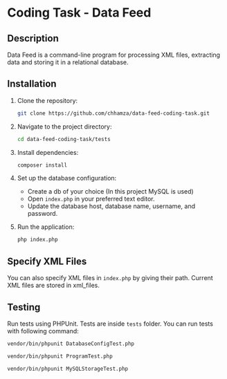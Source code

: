# Coding Task - Data Feed

## Description

Data Feed is a command-line program for processing XML files, extracting data and storing it in a relational database.

## Installation

1. Clone the repository:

   ```bash
   git clone https://github.com/chhamza/data-feed-coding-task.git
   ```

2. Navigate to the project directory:

   ```bash
   cd data-feed-coding-task/tests
   ```

3. Install dependencies:

   ```bash
   composer install
   ```

4. Set up the database configuration:

   - Create a db of your choice (In this project MySQL is used)
   - Open `index.php` in your preferred text editor.
   - Update the database host, database name, username, and password.

5. Run the application:

   ```bash
   php index.php
   ```

## Specify XML Files

You can also specify XML files in `index.php` by giving their path. Current XML files are stored in xml_files.

## Testing

Run tests using PHPUnit. Tests are inside `tests` folder. You can run tests with following command:

```bash
vendor/bin/phpunit DatabaseConfigTest.php
```

```bash
vendor/bin/phpunit ProgramTest.php
```

```bash
vendor/bin/phpunit MySQLStorageTest.php
```
